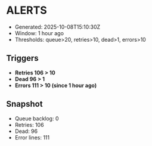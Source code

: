 # ALERTS

- Generated: 2025-10-08T15:10:30Z
- Window: 1 hour ago
- Thresholds: queue>20, retries>10, dead>1, errors>10

## Triggers
- **Retries 106 > 10**
- **Dead 96 > 1**
- **Errors 111 > 10 (since 1 hour ago)**

## Snapshot
- Queue backlog: 0
- Retries: 106
- Dead: 96
- Error lines: 111
